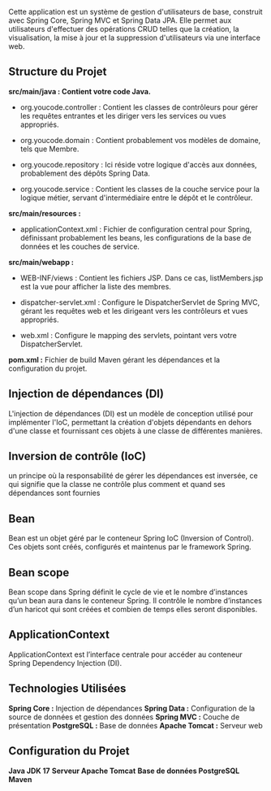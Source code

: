 Cette application est un système de gestion d'utilisateurs de base, construit avec Spring Core, Spring MVC et Spring Data JPA. Elle permet aux utilisateurs d'effectuer des opérations CRUD telles que la création, la visualisation, la mise à jour et la suppression d'utilisateurs via une interface web.

## Structure du Projet

**src/main/java : Contient votre code Java.**

- org.youcode.controller : Contient les classes de contrôleurs pour gérer les requêtes entrantes et les diriger vers les services ou vues appropriés.

- org.youcode.domain : Contient probablement vos modèles de domaine, tels que Membre.

- org.youcode.repository : Ici réside votre logique d'accès aux données, probablement des dépôts Spring Data.

- org.youcode.service : Contient les classes de la couche service pour la logique métier, servant d'intermédiaire entre le dépôt et le contrôleur.

**src/main/resources :**

- applicationContext.xml : Fichier de configuration central pour Spring, définissant probablement les beans, les configurations de la base de données et les couches de service.

**src/main/webapp :**

- WEB-INF/views : Contient les fichiers JSP. Dans ce cas, listMembers.jsp est la vue pour afficher la liste des membres.

- dispatcher-servlet.xml : Configure le DispatcherServlet de Spring MVC, gérant les requêtes web et les dirigeant vers les contrôleurs et vues appropriés.

- web.xml : Configure le mapping des servlets, pointant vers votre DispatcherServlet.

**pom.xml :** Fichier de build Maven gérant les dépendances et la configuration du projet.

## Injection de dépendances (DI)
L'injection de dépendances (DI) est un modèle de conception utilisé pour implémenter l'IoC, permettant la création d'objets dépendants en dehors d'une classe et fournissant ces objets à une classe de différentes manières.

## Inversion de contrôle (IoC)
un principe où la responsabilité de gérer les dépendances est inversée, ce qui signifie que la classe ne contrôle plus comment et quand ses dépendances sont fournies

## Bean
Bean est un objet géré par le conteneur Spring IoC (Inversion of Control). Ces objets sont créés, configurés et maintenus par le framework Spring.

## Bean scope
Bean scope dans Spring définit le cycle de vie et le nombre d’instances qu’un bean aura dans le conteneur Spring. Il contrôle le nombre d’instances d’un haricot qui sont créées et combien de temps elles seront disponibles.

## ApplicationContext
ApplicationContext est l’interface centrale pour accéder au conteneur Spring Dependency Injection (DI).

## Technologies Utilisées
**Spring Core :** Injection de dépendances
**Spring Data :** Configuration de la source de données et gestion des données
**Spring MVC :** Couche de présentation
**PostgreSQL :** Base de données
**Apache Tomcat :** Serveur web

## Configuration du Projet
**Java JDK 17**
**Serveur Apache Tomcat**
**Base de données PostgreSQL**
**Maven**

